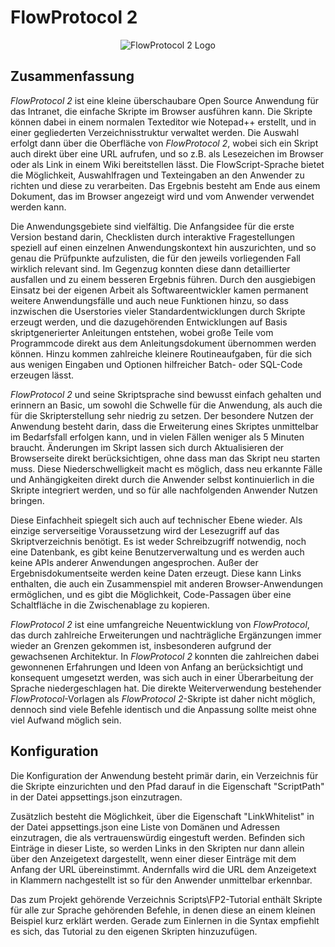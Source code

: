 # FlowProtocol 2

<div align="center"><img src="FlowProtocol2\wwwroot\Images\FlowProtocol2Logo40.jpg" alt="FlowProtocol 2 Logo" title="FlowProtocol 2" /></div>

## Zusammenfassung
*FlowProtocol 2* ist eine kleine überschaubare Open Source Anwendung für das Intranet, die einfache Skripte im Browser ausführen kann.
Die Skripte können dabei in einem normalen Texteditor wie Notepad++ erstellt, und in einer gegliederten Verzeichnisstruktur verwaltet werden. Die Auswahl erfolgt dann über die Oberfläche von *FlowProtocol 2*, wobei sich ein Skript auch direkt über eine URL aufrufen, und so z.B. als Lesezeichen im Browser oder als Link in einem Wiki bereitstellen lässt.
Die FlowScript-Sprache bietet die Möglichkeit, Auswahlfragen und Texteingaben an den Anwender zu richten und diese zu verarbeiten. Das Ergebnis besteht am Ende aus einem Dokument, das im Browser angezeigt wird und vom Anwender verwendet werden kann.

Die Anwendungsgebiete sind vielfältig. Die Anfangsidee für die erste Version bestand darin, Checklisten durch interaktive Fragestellungen speziell auf einen einzelnen Anwendungskontext hin auszurichten, und so genau die Prüfpunkte aufzulisten, die für den jeweils vorliegenden Fall wirklich relevant sind. Im Gegenzug konnten diese dann detaillierter ausfallen und zu einem besseren Ergebnis führen.
Durch den ausgiebigen Einsatz bei der eigenen Arbeit als Softwareentwickler kamen permanent weitere Anwendungsfälle und auch neue Funktionen hinzu, so dass inzwischen die Userstories vieler Standardentwicklungen durch Skripte erzeugt werden, und die dazugehörenden Entwicklungen auf Basis skriptgenerierter Anleitungen entstehen, wobei große Teile vom Programmcode direkt aus dem Anleitungsdokument übernommen werden können. Hinzu kommen zahlreiche kleinere Routineaufgaben, für die sich aus wenigen Eingaben und Optionen hilfreicher Batch- oder SQL-Code erzeugen lässt.

*FlowProtocol 2* und seine Skriptsprache sind bewusst einfach gehalten und erinnern an Basic, um sowohl die Schwelle für die Anwendung, als auch die für die Skripterstellung sehr niedrig zu setzen. Der besondere Nutzen der Anwendung besteht darin, dass die Erweiterung eines Skriptes unmittelbar im Bedarfsfall erfolgen kann, und in vielen Fällen weniger als 5 Minuten braucht. Änderungen im Skript lassen sich durch Aktualisieren der Browserseite direkt berücksichtigen, ohne dass man das Skript neu starten muss.
Diese Niederschwelligkeit macht es möglich, dass neu erkannte Fälle und Anhängigkeiten direkt durch die Anwender selbst kontinuierlich in die Skripte integriert werden, und so für alle nachfolgenden Anwender Nutzen bringen.

Diese Einfachheit spiegelt sich auch auf technischer Ebene wieder. Als einzige serverseitige Voraussetzung wird der Lesezugriff auf das Skriptverzeichnis benötigt. Es ist weder Schreibzugriff notwendig, noch eine Datenbank, es gibt keine Benutzerverwaltung und es werden auch keine APIs anderer Anwendungen angesprochen. Außer der Ergebnisdokumentseite werden keine Daten erzeugt. Diese kann Links enthalten, die auch ein Zusammenspiel mit anderen Browser-Anwendungen ermöglichen, und es gibt die Möglichkeit, Code-Passagen über eine Schaltfläche in die Zwischenablage zu kopieren.

*FlowProtocol 2* ist eine umfangreiche Neuentwicklung von *FlowProtocol*, das durch zahlreiche Erweiterungen und nachträgliche Ergänzungen immer wieder an Grenzen gekommen ist, insbesonderen aufgrund der gewachsenen Architektur. In *FlowProtocol 2* konnten die zahlreichen dabei gewonnenen Erfahrungen und Ideen von Anfang an berücksichtigt und konsequent umgesetzt werden, was sich auch in einer Überarbeitung der Sprache niedergeschlagen hat. Die direkte Weiterverwendung bestehender *FlowProtocol*-Vorlagen als *FlowProtocol 2*-Skripte ist daher nicht möglich, dennoch sind viele Befehle identisch und die Anpassung sollte meist ohne viel Aufwand möglich sein.

## Konfiguration
Die Konfiguration der Anwendung besteht primär darin, ein Verzeichnis für die Skripte einzurichten und den Pfad darauf in die Eigenschaft "ScriptPath" in der Datei appsettings.json einzutragen.

Zusätzlich besteht die Möglichkeit, über die Eigenschaft "LinkWhitelist" in der Datei appsettings.json eine Liste von Domänen und Adressen einzutragen, die als vertrauenswürdig eingestuft werden. Befinden sich Einträge in dieser Liste, so werden Links in den Skripten nur dann allein über den Anzeigetext dargestellt, wenn einer dieser Einträge mit dem Anfang der URL übereinstimmt. Andernfalls wird die URL dem Anzeigetext in Klammern nachgestellt ist so für den Anwender unmittelbar erkennbar.

Das zum Projekt gehörende Verzeichnis Scripts\FP2-Tutorial enthält Skripte für alle zur Sprache gehörenden Befehle, in denen diese an einem kleinen Beispiel kurz erklärt werden. Gerade zum Einlernen in die Syntax empfiehlt es sich, das Tutorial zu den eigenen Skripten hinzuzufügen.
